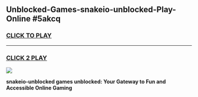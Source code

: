 
## Unblocked-Games-snakeio-unblocked-Play-Online #5akcq
<h3>
<a href="https://news.freeplayer.one?title=snakeio-unblocked&ref=3">CLICK TO PLAY</a></h3>
<hr>

<h3>
<a href="https://news.freeplayer.one?title=snakeio-unblocked&ref=3">CLICK 2 PLAY</a>
  
</h3>

<a href="https://news.freeplayer.one?title=snakeio-unblocked&ref=3"><img src="https://clearcache.store/games.png"></a>


**snakeio-unblocked games unblocked: Your Gateway to Fun and Accessible Online Gaming**
